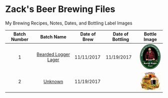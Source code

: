 # Zack's Beer Brewing Files

My Brewing Recipes, Notes, Dates, and Bottling Label Images

| Batch Number |    Batch Name        | Date of Brew | Date of Bottling | Bottle Image |
|:------------:|:--------------------:| ------------ | ---------------- |:------------:|
| 1            | [Bearded Logger Lager](https://github.com/zburns/Beer/tree/master/1) | 11/11/2017   | 11/19/2017       | ![alt text](https://github.com/zburns/Beer/blob/master/1/Bottles/icon.png " ") |
| 2            | [Unknown](https://github.com/zburns/Beer/tree/master/2) | 11/19/2017   |        | ![alt text](https://github.com/zburns/Beer/blob/master/2/Bottles/icon.png " ") |
